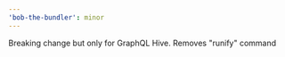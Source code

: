 ```yaml
---
'bob-the-bundler': minor
---
```


Breaking change but only for GraphQL Hive. Removes "runify" command
